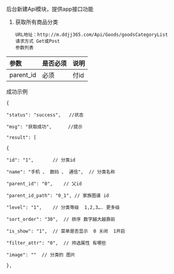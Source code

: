 后台新建Api模块，提供app接口功能

1. 获取所有商品分类
   ```
   URL地址：http://m.ddjj365.com/Api/Goods/goodsCategoryList
   请求方式 Get或Post
   参数列表
   ```

| 参数 | 是否必须 | 说明 |
| :--- | :--- | :--- |
| parent\_id | 必须 | 付id |

成功示例

`{`

`"status": "success",   //状态`

`"msg": "获取成功",      //提示`

`"result": [        `

`{`

`"id": "1",       // 分类id`

`"name": "手机 、 数码 、 通信",  // 分类名称`

`"parent_id": "0",    // 父id`

`"parent_id_path": "0_1", // 家族图谱 id`

`"level": "1",    // 分类等级  1,2,3…. 更多级`

`"sort_order": "30",  // 排序 数字越大越靠前`

`"is_show": "1",  // 菜单是否显示  0 关闭  1开启`

`"filter_attr": "0",  // 帅选属性 有哪些`

`"image": ""  // 分类的 图片`

`},`





